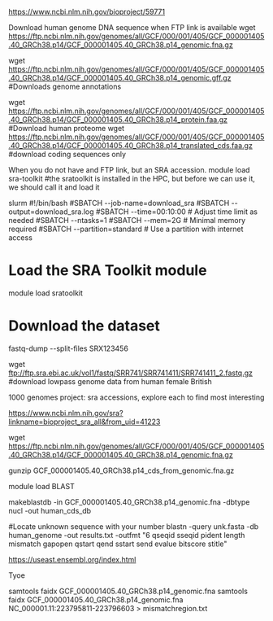 https://www.ncbi.nlm.nih.gov/bioproject/59771

Download human genome DNA sequence when FTP link is available
wget https://ftp.ncbi.nlm.nih.gov/genomes/all/GCF/000/001/405/GCF_000001405.40_GRCh38.p14/GCF_000001405.40_GRCh38.p14_genomic.fna.gz

wget https://ftp.ncbi.nlm.nih.gov/genomes/all/GCF/000/001/405/GCF_000001405.40_GRCh38.p14/GCF_000001405.40_GRCh38.p14_genomic.gff.gz #Downloads genome annotations

wget https://ftp.ncbi.nlm.nih.gov/genomes/all/GCF/000/001/405/GCF_000001405.40_GRCh38.p14/GCF_000001405.40_GRCh38.p14_protein.faa.gz #Download human proteome
wget https://ftp.ncbi.nlm.nih.gov/genomes/all/GCF/000/001/405/GCF_000001405.40_GRCh38.p14/GCF_000001405.40_GRCh38.p14_translated_cds.faa.gz #download coding sequences only

When you do not have and FTP link, but an SRA accession.
module load sra-toolkit  #the sratoolkit is installed in the HPC, but before we can use it, we should call it and load it

slurm #!/bin/bash
#SBATCH --job-name=download_sra
#SBATCH --output=download_sra.log
#SBATCH --time=00:10:00          # Adjust time limit as needed
#SBATCH --ntasks=1
#SBATCH --mem=2G                 # Minimal memory required
#SBATCH --partition=standard     # Use a partition with internet access

# Load the SRA Toolkit module
module load sratoolkit

# Download the dataset
fastq-dump --split-files SRX123456

wget ftp://ftp.sra.ebi.ac.uk/vol1/fastq/SRR741/SRR741411/SRR741411_2.fastq.gz #download lowpass genome data from human female British

1000 genomes project: sra accessions, explore each to find most interesting

https://www.ncbi.nlm.nih.gov/sra?linkname=bioproject_sra_all&from_uid=41223


wget https://ftp.ncbi.nlm.nih.gov/genomes/all/GCF/000/001/405/GCF_000001405.40_GRCh38.p14/GCF_000001405.40_GRCh38.p14_genomic.fna.gz

gunzip GCF_000001405.40_GRCh38.p14_cds_from_genomic.fna.gz

module load BLAST

makeblastdb -in GCF_000001405.40_GRCh38.p14_genomic.fna -dbtype nucl -out human_cds_db

#Locate unknown sequence with your number
blastn -query unk.fasta -db human_genome -out results.txt -outfmt "6 qseqid sseqid pident length mismatch gapopen qstart qend sstart send evalue bitscore stitle"


https://useast.ensembl.org/index.html

Tyoe


samtools faidx GCF_000001405.40_GRCh38.p14_genomic.fna
samtools faidx GCF_000001405.40_GRCh38.p14_genomic.fna NC_000001.11:223795811-223796603 > mismatchregion.txt
